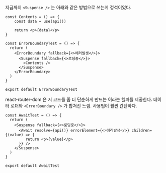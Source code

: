지금까지 `<Suspense />` 는 아래와 같은 방법으로 쓰는게 정석이었다.

```tsx
const Contents = () => {
    const data = use(api())

    return <p>{data}</p>
}

const ErrorBoundaryTest = () => {
  return (
    <ErrorBoundary fallback={<>에러발생</>}>
      <Suspense fallback={<>로딩중</>}>
        <Contents />
      </Suspense>
    </ErrorBoundary>
  )
}

export default ErrorBoundaryTest
```

react-router-dom 은 저 코드를 좀 더 단순하게 만드는 <Await /> 이라는 헬퍼를 제공한다.
데이터 로더와 `<ErrorBoundary />` 가 합쳐진 느낌.
사용법이 훨씬 간단하다.

```tsx
const AwaitTest = () => {
  return (
    <Suspense fallback={<>로딩중</>}>
      <Await resolve={api()} errorElement={<>에러발생</>} children={(value) => {
         return <p>{value}</p>
      }} />
    </Suspense>
  )
}

export default AwaitTest
```
